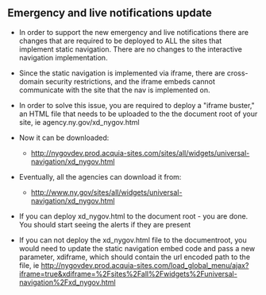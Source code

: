 ## Emergency and live notifications update
- In order to support the new emergency and live notifications there are changes that are required to be deployed to ALL the sites that implement static navigation. There are no changes to the interactive navigation implementation.

- Since the static navigation is implemented via iframe, there are cross-domain security restrictions, and the iframe embeds cannot communicate with the site that the nav is implemented on.

- In order to solve this issue, you are required to deploy a "iframe buster," an HTML file that needs to be uploaded to the the document root of your site, ie agency.ny.gov/xd_nygov.html

- Now it can be downloaded:
  - http://nygovdev.prod.acquia-sites.com/sites/all/widgets/universal-navigation/xd_nygov.html

- Eventually, all the agencies can download it from: 
  - http://www.ny.gov/sites/all/widgets/universal-navigation/xd_nygov.html

- If you can deploy xd_nygov.html to the document root - you are done. You should start seeing the alerts if they are present

- If you can not deploy the xd_nygov.html file to the documentroot, you would need to update the static navigation embed code and pass a new parameter, xdiframe, which should contain the url encoded path to the file, ie http://nygovdev.prod.acquia-sites.com/load_global_menu/ajax?iframe=true&xdiframe=%2Fsites%2Fall%2Fwidgets%2Funiversal-navigation%2Fxd_nygov.html
